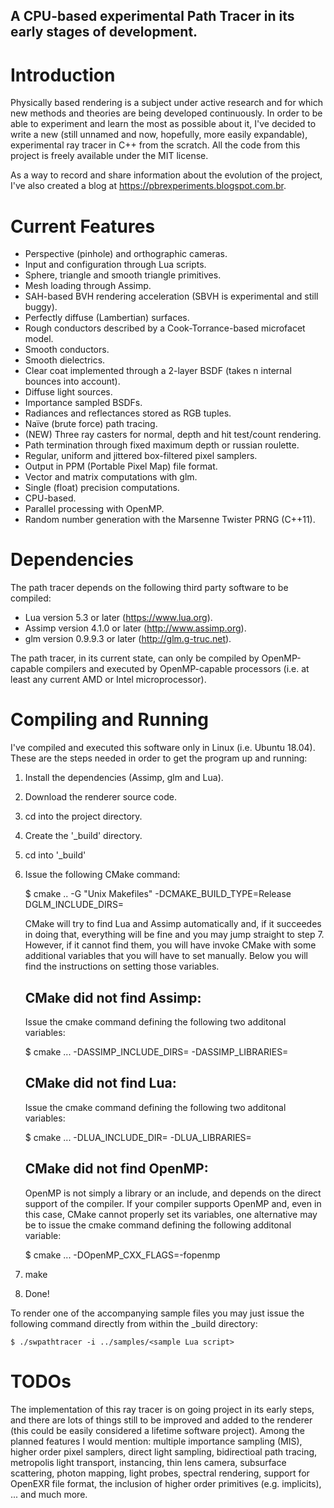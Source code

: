 ## A CPU-based experimental Path Tracer in its early stages of development.

# Introduction

Physically based rendering is a subject under active research and for which new methods and theories are being developed continuously. In order to be able to experiment and learn the most as possible about it, I've decided to write a new (still unnamed and now, hopefully, more easily expandable), experimental ray tracer in C++ from the scratch. All the code from this project is freely available under the MIT license.

As a way to record and share information about the evolution of the project, I've also created a blog at https://pbrexperiments.blogspot.com.br.

# Current Features

- Perspective (pinhole) and orthographic cameras.
- Input and configuration through Lua scripts.
- Sphere, triangle and smooth triangle primitives.
- Mesh loading through Assimp.
- SAH-based BVH rendering acceleration (SBVH is experimental and still buggy).
- Perfectly diffuse (Lambertian) surfaces.
- Rough conductors described by a Cook-Torrance-based microfacet model.
- Smooth conductors.
- Smooth dielectrics.
- Clear coat implemented through a 2-layer BSDF (takes n internal bounces into account).
- Diffuse light sources.
- Importance sampled BSDFs.
- Radiances and reflectances stored as RGB tuples.
- Naïve (brute force) path tracing.
- (NEW) Three ray casters for normal, depth and hit test/count rendering.
- Path termination through fixed maximum depth or russian roulette.
- Regular, uniform and jittered box-filtered pixel samplers.
- Output in PPM (Portable Pixel Map) file format.
- Vector and matrix computations with glm.
- Single (float) precision computations.
- CPU-based.
- Parallel processing with OpenMP.
- Random number generation with the Marsenne Twister PRNG (C++11).

# Dependencies

The path tracer depends on the following third party software to be compiled:

- Lua version 5.3 or later (https://www.lua.org).
- Assimp version 4.1.0 or later (http://www.assimp.org).
- glm version 0.9.9.3 or later (http://glm.g-truc.net).

The path tracer, in its current state, can only be compiled by OpenMP-capable compilers and executed by OpenMP-capable processors (i.e. at least any current AMD or Intel microprocessor).

# Compiling and Running

I've compiled and executed this software only in Linux (i.e. Ubuntu 18.04).
These are the steps needed in order to get the program up and running:

1. Install the dependencies (Assimp, glm and Lua).
2. Download the renderer source code.
3. cd into the project directory.
4. Create the '_build' directory.
5. cd into '_build'
6. Issue the following CMake command:

    $ cmake .. -G "Unix Makefiles" -DCMAKE_BUILD_TYPE=Release DGLM_INCLUDE_DIRS=<glm dir>

    CMake will try to find Lua and Assimp automatically and, if it succeedes in doing that, everything will be fine and you may jump straight to step 7. However, if it cannot find them, you will have invoke CMake with some additional variables that you will have to set manually. Below you will find the instructions on setting those variables.

    CMake did not find Assimp:
    --------------------------
    Issue the cmake command defining the following two additonal variables:

    $ cmake ... -DASSIMP_INCLUDE_DIRS=<path to assimp include dir> -DASSIMP_LIBRARIES=<fully qualified assimp library name>

    CMake did not find Lua:
    -----------------------
    Issue the cmake command defining the following two additonal variables:

    $ cmake ... -DLUA_INCLUDE_DIR=<path to Lua includes> -DLUA_LIBRARIES=<fully qualified Lua library name>

    CMake did not find OpenMP:
    --------------------------
    OpenMP is not simply a library or an include, and depends on the direct support of the compiler. If your compiler supports OpenMP and, even in this case, CMake cannot properly set its variables, one alternative may be to issue the cmake command defining the following additonal variable:

    $ cmake ... -DOpenMP_CXX_FLAGS=-fopenmp

7. make
8. Done!

To render one of the accompanying sample files you may just issue the following command directly from within the _build directory:

    $ ./swpathtracer -i ../samples/<sample Lua script>

# TODOs

The implementation of this ray tracer is on going project in its early steps, and there are lots of things still to be improved and added to the renderer (this could be easily considered a lifetime software project). Among the planned features I would mention: multiple importance sampling (MIS), higher order pixel samplers, direct light sampling, bidirectioal path tracing, metropolis light transport, instancing, thin lens camera, subsurface scattering, photon mapping, light probes, spectral rendering, support for OpenEXR file format, the inclusion of higher order primitives (e.g. implicits), ... and much more.
